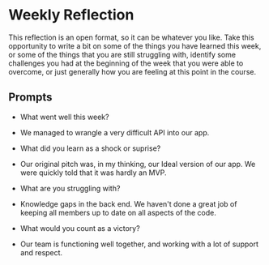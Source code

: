 # Weekly Reflection
This reflection is an open format, so it can be whatever you like. Take this opportunity to write a bit on some of the things you have learned this week, or some of the things that you are still struggling with, identify some challenges you had at the beginning of the week that you were able to overcome, or just generally how you are feeling at this point in the course.

## Prompts
- What went well this week?

- We managed to wrangle a very difficult API into our app.

- What did you learn as a shock or suprise?

- Our original pitch was, in my thinking, our Ideal version of our app. We were quickly told that it was hardly an MVP.

- What are you struggling with?

- Knowledge gaps in the back end. We haven't done a great job of keeping all members up to date on all aspects of the code.

- What would you count as a victory?

- Our team is functioning well together, and working with a lot of support and respect.